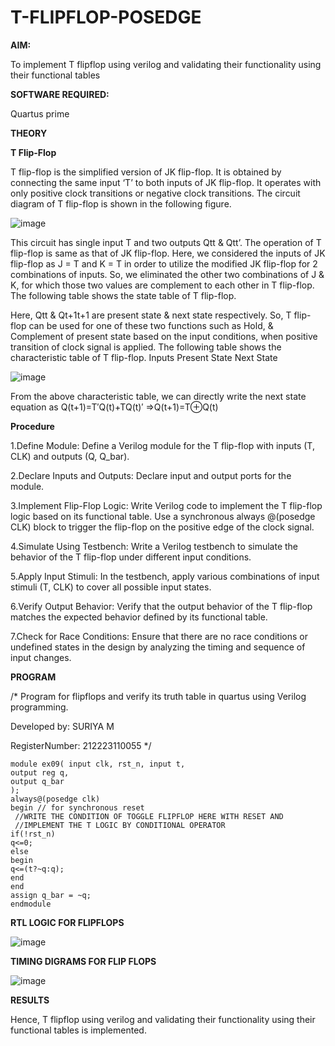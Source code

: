 # T-FLIPFLOP-POSEDGE

**AIM:**

To implement  T flipflop using verilog and validating their functionality using their functional tables

**SOFTWARE REQUIRED:**

Quartus prime

**THEORY**

**T Flip-Flop**

T flip-flop is the simplified version of JK flip-flop. It is obtained by connecting the same input ‘T’ to both inputs of JK flip-flop. It operates with only positive clock transitions or negative clock transitions. The circuit diagram of T flip-flop is shown in the following figure.

![image](https://github.com/naavaneetha/T-FLIPFLOP-POSEDGE/assets/154305477/458a68fe-2d08-4a9d-ac4f-7ae0480ce0bd)

 
This circuit has single input T and two outputs Qtt & Qtt’. The operation of T flip-flop is same as that of JK flip-flop. Here, we considered the inputs of JK flip-flop as J = T and K = T in order to utilize the modified JK flip-flop for 2 combinations of inputs. So, we eliminated the other two combinations of J & K, for which those two values are complement to each other in T flip-flop. The following table shows the state table of T flip-flop.

Here, Qtt & Qt+1t+1 are present state & next state respectively. So, T flip-flop can be used for one of these two functions such as Hold, & Complement of present state based on the input conditions, when positive transition of clock signal is applied. The following table shows the characteristic table of T flip-flop. Inputs Present State Next State

![image](https://github.com/naavaneetha/T-FLIPFLOP-POSEDGE/assets/154305477/cdd7fb32-539f-4b66-bb8d-f305a153c886)

 
From the above characteristic table, we can directly write the next state equation as Q(t+1)=T′Q(t)+TQ(t)′ ⇒Q(t+1)=T⊕Q(t)

**Procedure**

1.Define Module: Define a Verilog module for the T flip-flop with inputs (T, CLK) and outputs (Q, Q_bar).

2.Declare Inputs and Outputs: Declare input and output ports for the module.

3.Implement Flip-Flop Logic: Write Verilog code to implement the T flip-flop logic based on its functional table. Use a synchronous always @(posedge CLK) block to trigger the flip-flop on the positive edge of the clock signal.

4.Simulate Using Testbench: Write a Verilog testbench to simulate the behavior of the T flip-flop under different input conditions.

5.Apply Input Stimuli: In the testbench, apply various combinations of input stimuli (T, CLK) to cover all possible input states.

6.Verify Output Behavior: Verify that the output behavior of the T flip-flop matches the expected behavior defined by its functional table.

7.Check for Race Conditions: Ensure that there are no race conditions or undefined states in the design by analyzing the timing and sequence of input changes.

**PROGRAM**

/* Program for flipflops and verify its truth table in quartus using Verilog programming. 

Developed by: SURIYA M 

RegisterNumber: 212223110055
*/

```
module ex09( input clk, rst_n, input t, 
output reg q, 
output q_bar 
); 
always@(posedge clk) 
begin // for synchronous reset 
 //WRITE THE CONDITION OF TOGGLE FLIPFLOP HERE WITH RESET AND 
 //IMPLEMENT THE T LOGIC BY CONDITIONAL OPERATOR 
if(!rst_n) 
q<=0; 
else 
begin 
q<=(t?~q:q); 
end 
end 
assign q_bar = ~q; 
endmodule

```
**RTL LOGIC FOR FLIPFLOPS**

![image](https://github.com/Suriya-MD/T-FLIPFLOP-POSEDGE/assets/147120571/f62c4d2a-50a1-4ef6-93c9-0523f4497d60)

**TIMING DIGRAMS FOR FLIP FLOPS**

![image](https://github.com/Suriya-MD/T-FLIPFLOP-POSEDGE/assets/147120571/83d5a400-04f4-4570-a42b-055a4b50614c)

**RESULTS**

Hence, T flipflop using verilog and validating their functionality using their functional tables is implemented.
